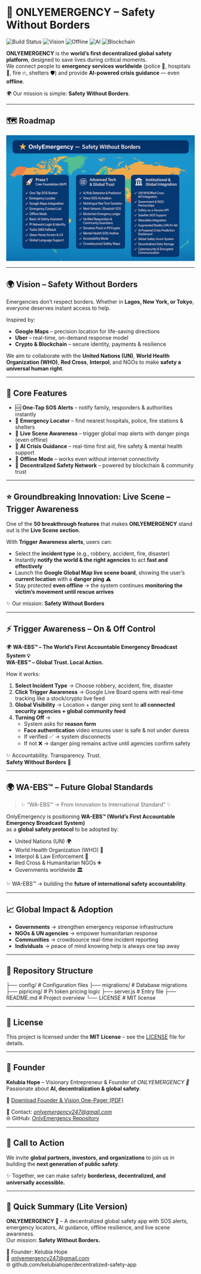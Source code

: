 # 🚨 ONLYEMERGENCY – Safety Without Borders  

![Build Status](https://img.shields.io/badge/status-active-brightgreen) 
![Vision](https://img.shields.io/badge/vision-global-blue) 
![Offline](https://img.shields.io/badge/offline-ready-red) 
![AI](https://img.shields.io/badge/AI-crisis--guidance-orange) 
![Blockchain](https://img.shields.io/badge/blockchain-enabled-purple)  

**ONLYEMERGENCY** is the **world’s first decentralized global safety platform**, designed to save lives during critical moments.  
We connect people to **emergency services worldwide** (police 🚓, hospitals 🏥, fire 🔥, shelters 🛡️) and provide **AI-powered crisis guidance** — even **offline**.  

🌍 Our mission is simple: **Safety Without Borders**.  

---

## 🗺️ Roadmap  

![OnlyEmergency Roadmap](OnlyEmergency%20RoadMap.png)  

---

## 🌍 Vision – Safety Without Borders  
Emergencies don’t respect borders. Whether in **Lagos, New York, or Tokyo**, everyone deserves instant access to help.  

Inspired by:  
- **Google Maps** – precision location for life-saving directions  
- **Uber** – real-time, on-demand response model  
- **Crypto & Blockchain** – secure identity, payments & resilience  

We aim to collaborate with the **United Nations (UN)**, **World Health Organization (WHO)**, **Red Cross**, **Interpol**, and NGOs to make **safety a universal human right**.  

---

## 🔑 Core Features  
- 🆘 **One-Tap SOS Alerts** – notify family, responders & authorities instantly  
- 📍 **Emergency Locator** – find nearest hospitals, police, fire stations & shelters  
- 🔴 **Live Scene Awareness** – trigger global map alerts with danger pings (even offline)  
- 🤖 **AI Crisis Guidance** – real-time first aid, fire safety & mental health support  
- 📡 **Offline Mode** – works even without internet connectivity  
- 🔗 **Decentralized Safety Network** – powered by blockchain & community trust  

---

## ⭐ Groundbreaking Innovation: Live Scene – Trigger Awareness  

One of the **50 breakthrough features** that makes **ONLYEMERGENCY** stand out is the **Live Scene section**.  

With **Trigger Awareness alerts**, users can:  
- Select the **incident type** (e.g., robbery, accident, fire, disaster)  
- Instantly **notify the world & the right agencies** to act **fast and effectively**  
- Launch the **Google Global Map live scene board**, showing the user’s **current location** with a **danger ping** ⚠️  
- Stay protected **even offline** → the system continues **monitoring the victim’s movement until rescue arrives**  

✨ Our mission: **Safety Without Borders**  

---

## ⚡ Trigger Awareness – On & Off Control  

🌍 **WA-EBS™ – The World’s First Accountable Emergency Broadcast System 💡**  
**WA-EBS™ – Global Trust. Local Action.**  

How it works:  
1. **Select Incident Type** → Choose robbery, accident, fire, disaster  
2. **Click Trigger Awareness** → Google Live Board opens with real-time tracking like a stock/crypto live feed  
3. **Global Visibility** → Location + danger ping sent to **all connected security agencies + global community feed**  
4. **Turning Off** →  
   - System asks for **reason form**  
   - **Face authentication** video ensures user is safe & not under duress  
   - If verified ✅ → system disconnects  
   - If not ❌ → danger ping remains active until agencies confirm safety  

✨ Accountability. Transparency. Trust.  
**Safety Without Borders** 🚨  

---

## 🌍 WA-EBS™ – Future Global Standards  

> ✨ “WA-EBS™ → From Innovation to International Standard” ✨  

OnlyEmergency is positioning **WA-EBS™ (World’s First Accountable Emergency Broadcast System)**  
as a **global safety protocol** to be adopted by:  
- United Nations (UN) 🌍  
- World Health Organization (WHO) 🏥  
- Interpol & Law Enforcement 🚓  
- Red Cross & Humanitarian NGOs ➕  
- Governments worldwide 🏛️  

✨ WA-EBS™ → building the **future of international safety accountability**.  

---

## 📈 Global Impact & Adoption  
- **Governments** → strengthen emergency response infrastructure  
- **NGOs & UN agencies** → empower humanitarian response  
- **Communities** → crowdsource real-time incident reporting  
- **Individuals** → peace of mind knowing help is always one tap away  

---

## 📂 Repository Structure  
├── config/ # Configuration files
├── migrations/ # Database migrations
├── pipricing/ # Pi token pricing logic
├── server.js # Entry file
├── README.md # Project overview
└── LICENSE # MIT license


---

## 📜 License  
This project is licensed under the **MIT License** – see the [LICENSE](LICENSE) file for details.  

---

## 👤 Founder  
**Kelubia Hope** – Visionary Entrepreneur & Founder of *ONLYEMERGENCY 🚨*  
Passionate about **AI, decentralization & global safety**.  

📄 [Download Founder & Vision One-Pager (PDF)](Founder_Vision_OnePager.pdf)  

📧 Contact: *onlyemergency247@gmail.com*  
🌐 GitHub: [OnlyEmergency Repository](https://github.com/kelubiahope/decentralized-safety-app)  

---

## 🤝 Call to Action  
We invite **global partners, investors, and organizations** to join us in building the **next generation of public safety**.  

✨ Together, we can make safety **borderless, decentralized, and universally accessible.**  

---

## 🚀 Quick Summary (Lite Version)  

**ONLYEMERGENCY 🚨** – A decentralized global safety app with SOS alerts, emergency locators, AI guidance, offline resilience, and live scene awareness.  
Our mission: **Safety Without Borders.**  

👤 Founder: Kelubia Hope  
📧 onlyemergency247@gmail.com  
🌐 github.com/kelubiahope/decentralized-safety-app  

